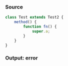 ### Source
```js
class Test extends Test2 {
    method() {
        function fn() {
            super.a;
        }
    }
}
```

### Output: error
